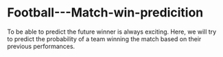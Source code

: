 # Football---Match-win-predicition
To be able to predict the future winner is always exciting. Here, we will try to predict the probability of a team winning the match based on their previous performances.
